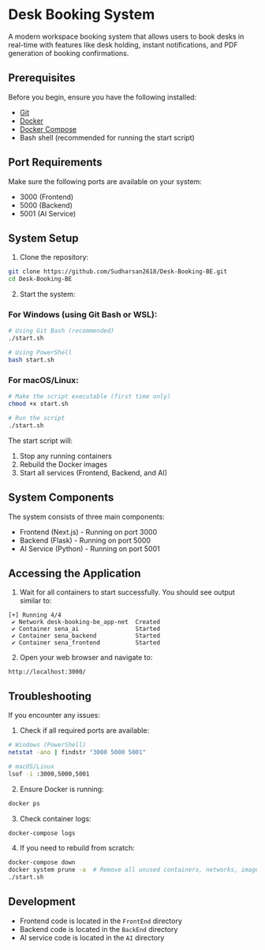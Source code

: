 # Desk Booking System

A modern workspace booking system that allows users to book desks in real-time with features like desk holding, instant notifications, and PDF generation of booking confirmations.

## Prerequisites

Before you begin, ensure you have the following installed:
- [Git](https://git-scm.com/downloads)
- [Docker](https://www.docker.com/products/docker-desktop/)
- [Docker Compose](https://docs.docker.com/compose/install/)
- Bash shell (recommended for running the start script)

## Port Requirements

Make sure the following ports are available on your system:
- 3000 (Frontend)
- 5000 (Backend)
- 5001 (AI Service)

## System Setup

1. Clone the repository:
```bash
git clone https://github.com/Sudharsan2618/Desk-Booking-BE.git
cd Desk-Booking-BE
```

2. Start the system:

### For Windows (using Git Bash or WSL):
```bash
# Using Git Bash (recommended)
./start.sh

# Using PowerShell
bash start.sh
```

### For macOS/Linux:
```bash
# Make the script executable (first time only)
chmod +x start.sh

# Run the script
./start.sh
```

The start script will:
1. Stop any running containers
2. Rebuild the Docker images
3. Start all services (Frontend, Backend, and AI)

## System Components

The system consists of three main components:
- Frontend (Next.js) - Running on port 3000
- Backend (Flask) - Running on port 5000
- AI Service (Python) - Running on port 5001

## Accessing the Application

1. Wait for all containers to start successfully. You should see output similar to:
```
[+] Running 4/4
 ✔ Network desk-booking-be_app-net  Created
 ✔ Container sena_ai                Started
 ✔ Container sena_backend           Started
 ✔ Container sena_frontend          Started
```

2. Open your web browser and navigate to:
```
http://localhost:3000/
```

## Troubleshooting

If you encounter any issues:

1. Check if all required ports are available:
```bash
# Windows (PowerShell)
netstat -ano | findstr "3000 5000 5001"

# macOS/Linux
lsof -i :3000,5000,5001
```

2. Ensure Docker is running:
```bash
docker ps
```

3. Check container logs:
```bash
docker-compose logs
```

4. If you need to rebuild from scratch:
```bash
docker-compose down
docker system prune -a  # Remove all unused containers, networks, images
./start.sh
```

## Development

- Frontend code is located in the `FrontEnd` directory
- Backend code is located in the `BackEnd` directory
- AI service code is located in the `AI` directory


